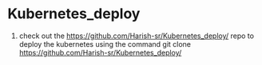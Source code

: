 # Kubernetes_deploy

1. check out the https://github.com/Harish-sr/Kubernetes_deploy/ repo to deploy the kubernetes using the command
git clone https://github.com/Harish-sr/Kubernetes_deploy/
